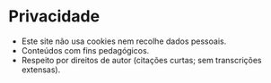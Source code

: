 # Privacidade

- Este site não usa cookies nem recolhe dados pessoais.
- Conteúdos com fins pedagógicos.
- Respeito por direitos de autor (citações curtas; sem transcrições extensas).
